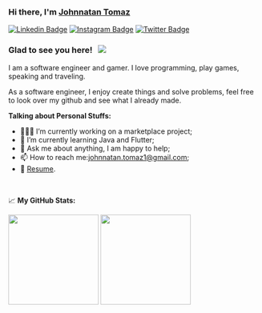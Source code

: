 ### Hi there, I'm <a href="https://gkassym.netlify.app" target="_blank">Johnnatan Tomaz</a> 
[![Linkedin Badge](https://img.shields.io/badge/-LinkedIn-0e76a8?style=flat-square&logo=Linkedin&logoColor=white)](https://www.linkedin.com/in/JohnnatanTomaz/)
[![Instagram Badge](https://img.shields.io/badge/-Instagram-e4405f?style=flat-square&logo=Instagram&logoColor=white)](https://www.instagram.com/johnnatantomaz/)
[![Twitter Badge](https://img.shields.io/badge/-Twitter-00acee?style=flat-square&logo=Twitter&logoColor=white)](https://twitter.com/Johnnatantomaz1)


### Glad to see you here! &nbsp; ![](https://visitor-badge.glitch.me/badge?page_id=JohnnatanTomaz)

I am a software engineer and gamer. I love programming, play games, speaking and traveling.

As a software engineer, I enjoy create things and solve problems, feel free to look over my github and see what I already made.
  

**Talking about Personal Stuffs:**

- 👨🏻‍💻 I’m currently working on a marketplace project;
- 🚀 I’m currently learning Java and Flutter;
- 💬 Ask me about anything, I am happy to help;
- 📫 How to reach me:johnnatan.tomaz1@gmail.com;
- 📝 [Resume](https://drive.google.com/file/d/19E5LcapnTqE2ed-epO0c5wXeMY8BX8gn/view?usp=sharing).

</br>



📈 **My GitHub Stats:**

<p>
  <img height="180em" src="https://github-readme-stats.vercel.app/api?username=JohnnatanTomaz&show_icons=true&hide_border=true&&count_private=true&include_all_commits=true" />
  <img height="180em" src="https://github-readme-stats.vercel.app/api/top-langs/?username=JohnnatanTomaz&exclude_repo=KNN-Image-Classification&show_icons=true&hide_border=true&layout=compact&langs_count=8"/>
</p>



